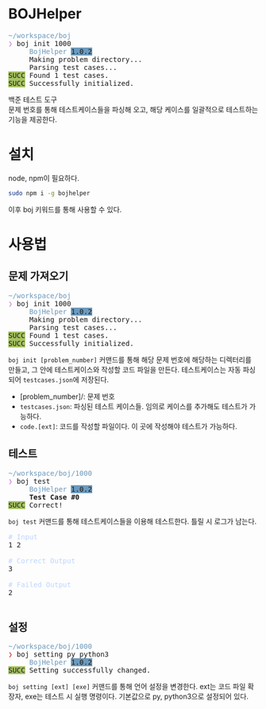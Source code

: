 BOJHelper
=========
<pre><font color="#6C99BB">~/workspace/boj </font><font color="#535353"> </font> 
<font color="#D197D9">❯</font> boj init 1000
     <font color="#6C99BB">BojHelper</font> <span style="background-color:#6C99BB">1.0.2</span>
     Making problem directory...
     Parsing test cases...
<span style="background-color:#A5C261">SUCC</span> Found 1 test cases.
<span style="background-color:#A5C261">SUCC</span> Successfully initialized.
</pre>
백준 테스트 도구<br/>
문제 번호를 통해 테스트케이스들을 파싱해 오고, 해당 케이스를 일괄적으로 테스트하는 기능을 제공한다. 
# 설치
node, npm이 필요하다.
```bash
sudo npm i -g bojhelper
```
이후 boj 키워드를 통해 사용할 수 있다.
# 사용법
## 문제 가져오기
<pre><font color="#6C99BB">~/workspace/boj </font><font color="#535353"> </font> 
<font color="#D197D9">❯</font> boj init 1000
     <font color="#6C99BB">BojHelper</font> <span style="background-color:#6C99BB">1.0.2</span>
     Making problem directory...
     Parsing test cases...
<span style="background-color:#A5C261">SUCC</span> Found 1 test cases.
<span style="background-color:#A5C261">SUCC</span> Successfully initialized.
</pre>
`boj init [problem_number]` 커맨드를 통해 해당 문제 번호에 해당하는 디렉터리를 만들고, 그 안에 테스트케이스와 작성할 코드 파일을 만든다. 테스트케이스는 자동 파싱되어 `testcases.json`에 저장된다.
* [problem_number]/: 문제 번호
* `testcases.json`: 파싱된 테스트 케이스들. 임의로 케이스를 추가해도 테스트가 가능하다.
* `code.[ext]`: 코드를 작성할 파일이다. 이 곳에 작성해야 테스트가 가능하다.
## 테스트
<pre><font color="#6C99BB">~/workspace/boj/1000 </font><font color="#535353"> </font>
<font color="#D197D9">❯</font> boj test
     <font color="#6C99BB">BojHelper</font> <span style="background-color:#6C99BB">1.0.2</span>
     <b>Test Case #0</b>
<span style="background-color:#A5C261">SUCC</span> Correct!</pre>
`boj test` 커맨드를 통해 테스트케이스들을 이용해 테스트한다. 틀릴 시 로그가 남는다.
<pre><font color="#BED6FF"># Input</font>
1 2

<font color="#BED6FF"># Correct Output</font>
3

<font color="#BED6FF"># Failed Output</font>
2

</pre>
## 설정
<pre><font color="#6C99BB">~/workspace/boj/1000 </font><font color="#535353"> </font> 
<font color="#D25252">❯</font> boj setting py python3
     <font color="#6C99BB">BojHelper</font> <span style="background-color:#6C99BB">1.0.2</span>
<span style="background-color:#A5C261">SUCC</span> Setting successfully changed.
</pre>
`boj setting [ext] [exe]` 커맨드를 통해 언어 설정을 변경한다. ext는 코드 파일 확장자, exe는 테스트 시 실행 명령이다. 기본값으로 py, python3으로 설정되어 있다.
